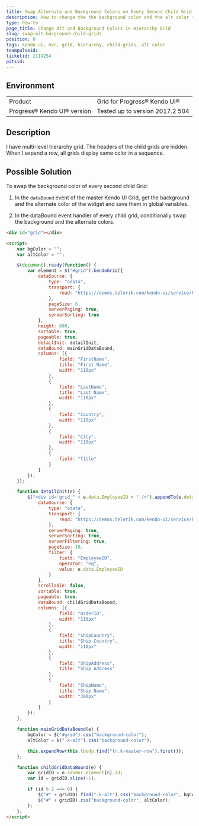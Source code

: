 ```yaml
---
title: Swap Alternate and Background Colors on Every Second Child Grid
description: How to change the the background color and the alt color for some of the child grids.
type: how-to
page_title: Change Alt and Background Colors in Hierarchy Grid
slug: swap-alt-bacground-child-grids
position: 0
tags: kendo ui, mvc, grid, hierarchy, child grids, alt color
teampulseid:
ticketid: 1114254
pitsid:
---
```


## Environment

<table>
 <tr>
  <td>Product</td>
  <td>Grid for Progress® Kendo UI®</td>
 </tr>
 <tr>
   <td>Progress® Kendo UI® version</td>
   <td>Tested up to version 2017.2 504</td>
  </tr>
</table>

## Description

I have multi-level hierarchy grid. The headers of the child grids are hidden. When I expand a row, all grids display same color in a sequence.

## Possible Solution

To swap the background color of every second child Grid:

1. In the `dataBound` event of the master Kendo UI Grid, get the background and the alternate color of the widget and save them in global variables.

1. In the dataBound event handler of every child grid, conditionally swap the background and the alternate colors.

```html
<div id="grid"></div>

<script>
    var bgColor = "";
    var altColor = "";

    $(document).ready(function() {
        var element = $("#grid").kendoGrid({
            dataSource: {
                type: "odata",
                transport: {
                    read: "https://demos.telerik.com/kendo-ui/service/Northwind.svc/Employees"
                },
                pageSize: 6,
                serverPaging: true,
                serverSorting: true
            },
            height: 600,
            sortable: true,
            pageable: true,
            detailInit: detailInit,
            dataBound: mainGridDataBound,
            columns: [{
                    field: "FirstName",
                    title: "First Name",
                    width: "110px"
                },
                {
                    field: "LastName",
                    title: "Last Name",
                    width: "110px"
                },
                {
                    field: "Country",
                    width: "110px"
                },
                {
                    field: "City",
                    width: "110px"
                },
                {
                    field: "Title"
                }
            ]
        });
    });

    function detailInit(e) {
        $("<div id='grid_" + e.data.EmployeeID + "'/>").appendTo(e.detailCell).kendoGrid({
            dataSource: {
                type: "odata",
                transport: {
                    read: "https://demos.telerik.com/kendo-ui/service/Northwind.svc/Orders"
                },
                serverPaging: true,
                serverSorting: true,
                serverFiltering: true,
                pageSize: 10,
                filter: {
                    field: "EmployeeID",
                    operator: "eq",
                    value: e.data.EmployeeID
                }
            },
            scrollable: false,
            sortable: true,
            pageable: true,
            dataBound: childGridDataBound,
            columns: [{
                    field: "OrderID",
                    width: "110px"
                },
                {
                    field: "ShipCountry",
                    title: "Ship Country",
                    width: "110px"
                },
                {
                    field: "ShipAddress",
                    title: "Ship Address"
                },
                {
                    field: "ShipName",
                    title: "Ship Name",
                    width: "300px"
                }
            ]
        });
    };

    function mainGridDataBound(e) {
        bgColor = $("#grid").css("background-color");
        altColor = $(".k-alt").css("background-color");

        this.expandRow(this.tbody.find("tr.k-master-row").first());
    };

    function childGridDataBound(e) {
        var gridID = e.sender.element[0].id;
        var id = gridID.slice(-1);

        if (id % 2 === 0) {
            $("#" + gridID).find(".k-alt").css("background-color", bgColor);
            $("#" + gridID).css("background-color", altColor);
        };
    };
</script>
```
